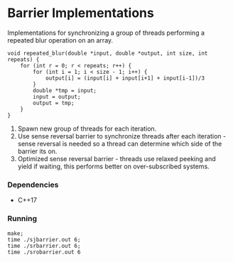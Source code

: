 # Barrier Implementations

Implementations for synchronizing a group of threads performing a repeated blur operation on an array.
```
void repeated_blur(double *input, double *output, int size, int repeats) {
    for (int r = 0; r < repeats; r++) {
        for (int i = 1; i < size - 1; i++) {
            output[i] = (input[i] + input[i+1] + input[i-1])/3
        }
        double *tmp = input;
        input = output;
        output = tmp;
    }
}
```
1. Spawn new group of threads for each iteration.
2. Use sense reversal barrier to synchronize threads after each iteration - sense reversal is needed so a thread can determine which side of the barrier its on.
3. Optimized sense reversal barrier - threads use relaxed peeking and yield if waiting, this performs better on over-subscribed systems.

### Dependencies

* C++17

### Running

```
make;
time ./sjbarrier.out 6;
time ./srbarrier.out 6;
time ./srobarrier.out 6
```
